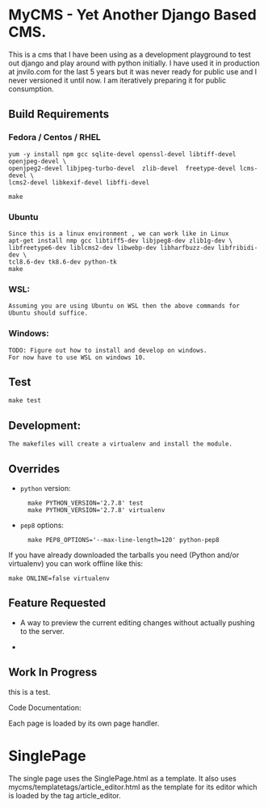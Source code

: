 
# MyCMS - Yet Another Django Based CMS. 

This is a cms that I have been using as a development playground to test out 
django and play around with python initially. I have used it in production at 
jnvilo.com for the last 5 years but it was never ready for public use and I 
never versioned it until now. I am iteratively preparing it for public consumption. 

## Build Requirements

### Fedora / Centos / RHEL
 
	yum -y install npm gcc sqlite-devel openssl-devel libtiff-devel openjpeg-devel \
	openjpeg2-devel libjpeg-turbo-devel  zlib-devel  freetype-devel lcms-devel \
	lcms2-devel libkexif-devel libffi-devel

	make

### Ubuntu

	Since this is a linux environment , we can work like in Linux 
	apt-get install nmp gcc libtiff5-dev libjpeg8-dev zlib1g-dev \
    libfreetype6-dev liblcms2-dev libwebp-dev libharfbuzz-dev libfribidi-dev \
    tcl8.6-dev tk8.6-dev python-tk
	make

### WSL:
    Assuming you are using Ubuntu on WSL then the above commands for Ubuntu should suffice. 
    
### Windows:

	TODO: Figure out how to install and develop on windows. 
	For now have to use WSL on windows 10. 

## Test

    make test

## Development:

	The makefiles will create a virtualenv and install the module.

Overrides
---------

- `python` version:

        make PYTHON_VERSION='2.7.8' test
        make PYTHON_VERSION='2.7.8' virtualenv
- `pep8` options:

        make PEP8_OPTIONS='--max-line-length=120' python-pep8

If you have already downloaded the tarballs you need (Python and/or virtualenv) you can work offline like this:

    make ONLINE=false virtualenv


Feature Requested
-----------------

- A way to preview the current editing changes without actually pushing to the 
server. 

- 



Work In Progress
-----------------


this is a test.

Code Documentation:


Each page is loaded by its own page handler. 


SinglePage 
==========

The single page uses the SinglePage.html as a template. 
It also uses mycms/templatetags/article_editor.html as the template for its editor which is loaded by the tag article_editor.
